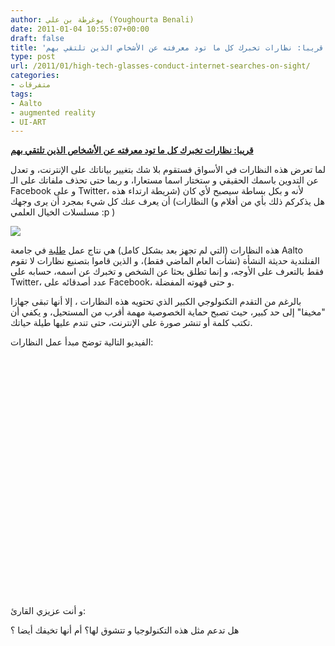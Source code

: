 ```yaml
---
author: يوغرطة بن علي (Youghourta Benali)
date: 2011-01-04 10:55:07+00:00
draft: false
title: 'قريبا: نظارات تخبرك كل ما تود معرفته عن الأشخاص الذين تلتقي بهم '
type: post
url: /2011/01/high-tech-glasses-conduct-internet-searches-on-sight/
categories:
- متفرقات
tags:
- Aalto
- augmented reality
- UI-ART
---
```


**[قريبا: نظارات تخبرك كل ما تود معرفته عن الأشخاص الذين تلتقي بهم](http://www.it-scoop.com/2011/01/high-tech-glasses-conduct-internet-searches-on-sight)**




لما تعرض هذه النظارات في الأسواق فستقوم بلا شك بتغيير بياناتك على الإنترنت، و تعدل عن التدوين باسمك الحقيقي و ستختار اسما مستعارا، و ربما حتى تحذف ملفاتك على الـ Facebook و على Twitter، لأنه و بكل بساطة سيصبح لأي كان (شريطة ارتداء هذه النظارات) أن يعرف عنك كل شيء بمجرد أن يرى وجهك (هل يذكركم ذلك بأي من أفلام و مسلسلات الخيال العلمي :p )


[![](http://mide.tkk.fi/en/attach/UI-ART/screenshot-2009-10-16b.orig.png )
](http://www.it-scoop.com/2011/01/high-tech-glasses-conduct-internet-searches-on-sight)

هذه النظارات (التي لم تجهز بعد بشكل كامل) هي نتاج عمل [طلبة](http://mide.tkk.fi/en/UI-ART) في جامعة Aalto الفنلندية حديثة النشأة (نشأت العام الماضي فقط)، و الذين قاموا بتصنيع نظارات لا تقوم فقط بالتعرف على الأوجه، و إنما تطلق بحثا عن الشخص و تخبرك عن اسمه، حسابه على Twitter، عدد أصدقائه على Facebook، و حتى قهوته المفضلة.

بالرغم من التقدم التكنولوجي الكبير الذي تحتويه هذه النظارات ، إلا أنها تبقى جهازا "مخيفا" إلى حد كبير، حيث تصبح حماية الخصوصية مهمة أقرب من المستحيل، و يكفي أن تكتب كلمة أو تنشر صورة على الإنترنت، حتى تندم عليها طيلة حياتك.

الفيديو التالية توضح مبدأ عمل النظارات:

<!-- more -->



<object classid="clsid:d27cdb6e-ae6d-11cf-96b8-444553540000" width="640" codebase="http://download.macromedia.com/pub/shockwave/cabs/flash/swflash.cab#version=6,0,40,0" height="385"><embed src="http://www.youtube.com/v/gtuGSWDVdQU?fs=1&hl=fr_FR&color1=0x5d1719&color2=0xcd311b" allowscriptaccess="always" height="385" width="640" allowfullscreen="true" type="application/x-shockwave-flash"></embed></object>

و أنت عزيزي القارئ:

هل تدعم مثل هذه التكنولوجيا و تتشوق لها؟ أم أنها تخيفك أيضا ؟
